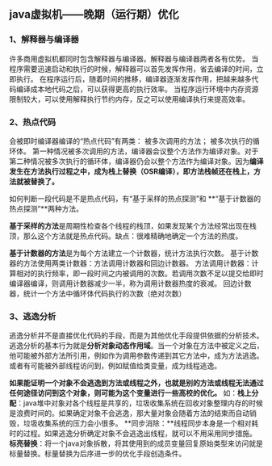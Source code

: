 ## java虚拟机——晚期（运行期）优化
### 1、解释器与编译器
许多商用虚拟机都同时包含解释器与编译器。解释器与编译器两者各有优势。
当程序需要迅速启动和执行的时候，解释器可以首先发挥作用，省去编译的时间，立即执行。
在程序运行后，随着时间的推移，编译器逐渐发挥作用，把越来越多代码编译成本地代码之后，可以获得更高的执行效率。
当程序运行环境中内存资源限制较大，可以使用解释执行节约内存，反之可以使用编译执行来提高效率。

### 2、热点代码
会被即时编译器编译的“热点代码”有两类：
被多次调用的方法；  被多次执行的循环体。
第一种情况被多次调用的方法，编译器会议整个方法作为编译对象。对于第二种情况被多次执行的循环体，编译器仍会以整个方法作为编译对象。因为**编译发生在方法执行过程之中，成为栈上替换（OSR编译），即方法栈帧还在栈上，方法就被替换了。**

如何判断一段代码是不是热点代码，有“基于采样的热点探测”和 **“基于计数器的热点探测”**两种方法。

**基于采样的方法**是周期性检查各个线程的栈顶，如果发现某个方法经常出现在栈顶，那么这个方法就是热点代码。缺点：很难精确地确定一个方法的热度。

**基于计数器的方法**是为每个方法建立一个计数器，统计方法执行次数。
基于计数器的方法使用两类计数器：方法调用计数器和回边计数器。
方法调用计数器：计算相对的执行频率，即一段时间之内被调用的次数。若调用次数不足以提交给即时编译器编译，则调用计数器减少一半，称为调用计数器热度的衰减。
回边计数器，统计一个方法中循环体代码执行的次数（绝对次数）

### 3、逃逸分析
逃逸分析并不是直接优化代码的手段，而是为其他优化手段提供依据的分析技术。
逃逸分析的基本行为就是**分析对象动态作用域**。当一个对象在方法中被定义之后，他可能被外部方法所引用，例如作为调用参数传递到其它方法中，成为方法逃逸。或者有可能被外部线程访问到，例如赋值给类变量，成为线程逃逸。

**如果能证明一个对象不会逃逸到方法或线程之外，也就是别的方法或线程无法通过任何途径访问到这个对象，则可能为这个变量进行一些高校的优化。**
如：**栈上分配**：java堆中对象对各个线程是共享的，垃圾收集系统在回收对象整理内存的时候是浪费时间的。如果确定对象不会逃逸，那大量对象会随着方法的结束而自动销毁，垃圾收集系统的压力会小很多。
**同步消除：**线程同步本身是一个相对耗时的过程。如果逃逸分析确定对象不会逃逸出线程，就可以不用采用同步措施。
**标亮替换**：将一个java对象拆散，将其使用到的成员变量回复原始类型来访问就是标量替换。标量替换为后序进一步的优化手段创造条件。